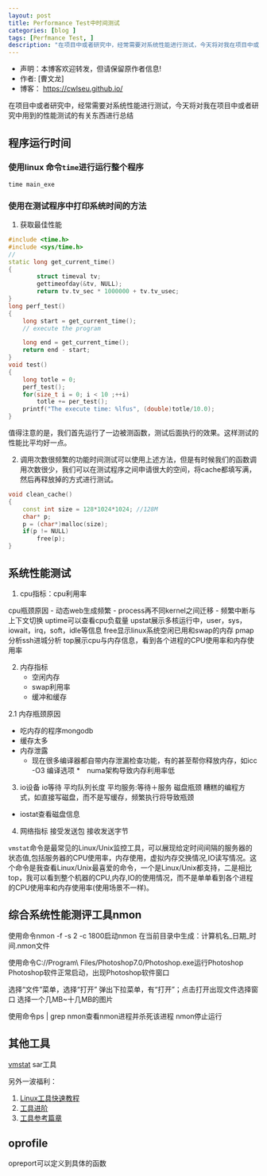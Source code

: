 ```yaml
---
layout: post
title: Performance Test中时间测试
categories: [blog ]
tags: [Perfmance Test, ]
description: "在项目中或者研究中，经常需要对系统性能进行测试，今天将对我在项目中或者研究中用到的性能测试的有关东西进行总结"
---
```


- 声明：本博客欢迎转发，但请保留原作者信息!
- 作者: [曹文龙]
- 博客： <https://cwlseu.github.io/>

在项目中或者研究中，经常需要对系统性能进行测试，今天将对我在项目中或者研究中用到的性能测试的有关东西进行总结

## 程序运行时间

### 使用linux 命令`time`进行运行整个程序
`time main_exe`

### 使用在测试程序中打印系统时间的方法
1. 获取最佳性能

```cpp
#include <time.h>
#include <sys/time.h>
//
static long get_current_time()
{
        struct timeval tv;
        gettimeofday(&tv, NULL);
        return tv.tv_sec * 1000000 + tv.tv_usec;
}
long perf_test()
{
    long start = get_current_time();
    // execute the program

    long end = get_current_time();
    return end - start;
}
void test()
{
    long totle = 0;
    perf_test();
    for(size_t i = 0; i < 10 ;++i)
        totle += per_test();
    printf("The execute time: %lfus", (double)totle/10.0);
}
```
值得注意的是，我们首先运行了一边被测函数，测试后面执行的效果。这样测试的性能比平均好一点。

2. 调用次数很频繁的功能时间测试可以使用上述方法，但是有时候我们的函数调用次数很少，我们可以在测试程序之间申请很大的空间，将cache都填写满，然后再释放掉的方式进行测试。

```cpp
void clean_cache()
{
    const int size = 128*1024*1024; //128M
    char* p;
    p = (char*)malloc(size);
    if(p != NULL)
        free(p);
}
```

## 系统性能测试
1. cpu指标：cpu利用率
    
cpu瓶颈原因
    - 动态web生成频繁
    - process再不同kernel之间迁移
    - 频繁中断与上下文切换
uptime可以查看cpu负载量
upstat展示多核运行中，user，sys，iowait，irq，soft，idle等信息
free显示linux系统空闲已用和swap的内存
pmap分析ssh进城分析
top展示cpu与内存信息，看到各个进程的CPU使用率和内存使用率

2. 内存指标
    - 空闲内存
    - swap利用率
    - 缓冲和缓存
    
2.1 内存瓶颈原因
* 吃内存的程序mongodb
* 缓存太多
* 内存泄露
    - 现在很多编译器都自带内存泄漏检查功能，有的甚至帮你释放内存，如icc -O3 编译选项
*　numa架构导致内存利用率低

3. io设备
    io等待
    平均队列长度
    平均服务:等待＋服务
磁盘瓶颈
糟糕的编程方式，如直接写磁盘，而不是写缓存，频繁执行将导致瓶颈
* iostat查看磁盘信息

4. 网络指标
    接受发送包
    接收发送字节

`vmstat`命令是最常见的Linux/Unix监控工具，可以展现给定时间间隔的服务器的状态值,包括服务器的CPU使用率，内存使用，虚拟内存交换情况,IO读写情况。这个命令是我查看Linux/Unix最喜爱的命令，一个是Linux/Unix都支持，二是相比top，我可以看到整个机器的CPU,内存,IO的使用情况，而不是单单看到各个进程的CPU使用率和内存使用率(使用场景不一样)。

## 综合系统性能测评工具nmon
使用命令nmon -f -s 2 -c 1800启动nmon
在当前目录中生成：计算机名_日期_时间.nmon文件

使用命令C://Program\ Files/Photoshop7.0/Photoshop.exe运行Photoshop
Photoshop软件正常启动，出现Photoshop软件窗口

选择“文件”菜单，选择“打开”
弹出下拉菜单，有“打开”；点击打开出现文件选择窗口
选择一个几MB~十几MB的图片

使用命令ps | grep nmon查看nmon进程并杀死该进程
nmon停止运行

## 其他工具
[vmstat](http://www.cnblogs.com/ggjucheng/archive/2012/01/05/2312625.html)
sar工具

另外一波福利：
1. [Linux工具快速教程](http://linuxtools-rst.readthedocs.io/zh_CN/latest/)
2. [工具进阶](http://linuxtools-rst.readthedocs.io/zh_CN/latest/)
3. [工具参考篇章](http://linuxtools-rst.readthedocs.io/zh_CN/latest/tool/index.html)

## oprofile
opreport可以定义到具体的函数
